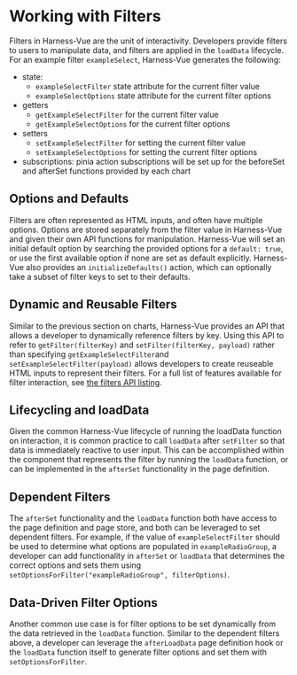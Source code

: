 # Working with Filters

Filters in Harness-Vue are the unit of interactivity. Developers provide filters to users to manipulate data, and filters are applied in the `loadData` lifecycle. For an example filter `exampleSelect`, Harness-Vue generates the following:

* state:
    * `exampleSelectFilter` state attribute for the current filter value
    * `exampleSelectOptions` state attribute for the current filter options
* getters
    * `getExampleSelectFilter` for the current filter value
    * `getExampleSelectOptions` for the current filter options
* setters
    * `setExampleSelectFilter` for setting the current filter value
    * `setExampleSelectOptions` for setting the current filter options
* subscriptions: pinia action subscriptions will be set up for the beforeSet and afterSet functions provided by each chart

## Options and Defaults
Filters are often represented as HTML inputs, and often have multiple options. Options are stored separately from the filter value in Harness-Vue and given their own API functions for manipulation. Harness-Vue will set an initial default option by searching the provided options for a `default: true`, or use the first available option if none are set as default explicitly. Harness-Vue also provides an `initializeDefaults()` action, which can optionally take a subset of filter keys to set to their defaults.

## Dynamic and Reusable Filters
Similar to the previous section on charts, Harness-Vue provides an API that allows a developer to dynamically reference filters by key. Using this API to refer to `getFilter(filterKey)` and `setFilter(filterKey, payload)` rather than specifying `getExampleSelectFilter`and `setExampleSelectFilter(payload)` allows developers to create reuseable HTML inputs to represent their filters. For a full list of features available for filter interaction, see [the filters API listing](/api/filters).


## Lifecycling and loadData
Given the common Harness-Vue lifecycle of running the loadData function on interaction, it is common practice to call `loadData` after `setFilter` so that data is immediately reactive to user input. This can be accomplished within the component that represents the filter by running the `loadData` function, or can be implemented in the `afterSet` functionality in the page definition.

## Dependent Filters
The `afterSet` functionality and the `loadData` function both have access to the page definition and page store, and both can be leveraged to set dependent filters. For example, if the value of `exampleSelectFilter` should be used to determine what options are populated in `exampleRadioGroup`, a developer can add functionality in `afterSet` or `loadData` that determines the correct options and sets them using `setOptionsForFilter("exampleRadioGroup", filterOptions)`.

## Data-Driven Filter Options
Another common use case is for filter options to be set dynamically from the data retrieved in the `loadData` function. Similar to the dependent filters above, a developer can leverage the `afterLoadData` page definition hook or the `loadData` function itself to generate filter options and set them with `setOptionsForFilter`.
